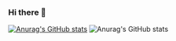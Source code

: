 ### Hi there 👋

<!--
**yusa0730/yusa0730** is a ✨ _special_ ✨ repository because its `README.md` (this file) appears on your GitHub profile.

Here are some ideas to get you started:

- 🔭 I’m currently working on ...
- 🌱 I’m currently learning ...
- 👯 I’m looking to collaborate on ...
- 🤔 I’m looking for help with ...
- 💬 Ask me about ...
- 📫 How to reach me: ...
- 😄 Pronouns: ...
- ⚡ Fun fact: ...
-->

[![Anurag's GitHub stats](https://github-readme-stats.vercel.app/api?username=yusa0730)](https://github.com/anuraghazra/github-readme-stats)
![Anurag's GitHub stats](https://github-readme-stats.vercel.app/api?username=yusa0730&show_icons=true&theme=radical)
